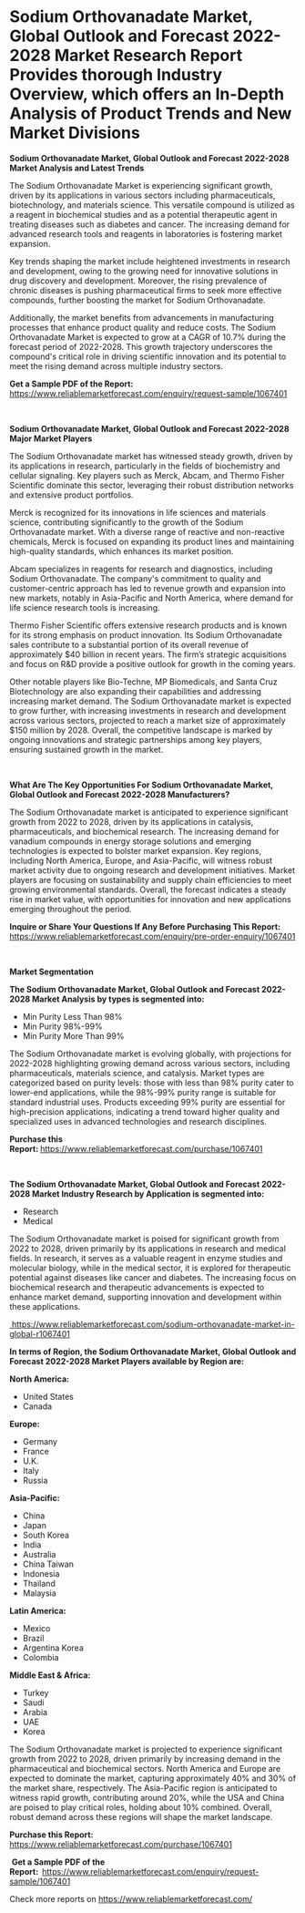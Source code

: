 <p><h1>Sodium Orthovanadate Market, Global Outlook and Forecast 2022-2028 Market Research Report Provides thorough Industry Overview, which offers an In-Depth Analysis of Product Trends and New Market Divisions</h1></p><p><strong>Sodium Orthovanadate Market, Global Outlook and Forecast 2022-2028 Market Analysis and Latest Trends</strong></p>
<p><p>The Sodium Orthovanadate Market is experiencing significant growth, driven by its applications in various sectors including pharmaceuticals, biotechnology, and materials science. This versatile compound is utilized as a reagent in biochemical studies and as a potential therapeutic agent in treating diseases such as diabetes and cancer. The increasing demand for advanced research tools and reagents in laboratories is fostering market expansion.</p><p>Key trends shaping the market include heightened investments in research and development, owing to the growing need for innovative solutions in drug discovery and development. Moreover, the rising prevalence of chronic diseases is pushing pharmaceutical firms to seek more effective compounds, further boosting the market for Sodium Orthovanadate.</p><p>Additionally, the market benefits from advancements in manufacturing processes that enhance product quality and reduce costs. The Sodium Orthovanadate Market is expected to grow at a CAGR of 10.7% during the forecast period of 2022-2028. This growth trajectory underscores the compound's critical role in driving scientific innovation and its potential to meet the rising demand across multiple industry sectors.</p></p>
<p><strong>Get a Sample PDF of the Report:&nbsp;</strong> <a href="https://www.reliablemarketforecast.com/enquiry/request-sample/1067401?utm_campaign=2723&utm_medium=2&utm_source=Github&utm_content=ia&utm_term=30032025&utm_id=sodium-orthovanadate-market-global-outlook-and-forecast-2022-2028">https://www.reliablemarketforecast.com/enquiry/request-sample/1067401</a></p>
<p>&nbsp;</p>
<p><strong>Sodium Orthovanadate Market, Global Outlook and Forecast 2022-2028 Major Market Players</strong></p>
<p><p>The Sodium Orthovanadate market has witnessed steady growth, driven by its applications in research, particularly in the fields of biochemistry and cellular signaling. Key players such as Merck, Abcam, and Thermo Fisher Scientific dominate this sector, leveraging their robust distribution networks and extensive product portfolios.</p><p>Merck is recognized for its innovations in life sciences and materials science, contributing significantly to the growth of the Sodium Orthovanadate market. With a diverse range of reactive and non-reactive chemicals, Merck is focused on expanding its product lines and maintaining high-quality standards, which enhances its market position.</p><p>Abcam specializes in reagents for research and diagnostics, including Sodium Orthovanadate. The company's commitment to quality and customer-centric approach has led to revenue growth and expansion into new markets, notably in Asia-Pacific and North America, where demand for life science research tools is increasing.</p><p>Thermo Fisher Scientific offers extensive research products and is known for its strong emphasis on product innovation. Its Sodium Orthovanadate sales contribute to a substantial portion of its overall revenue of approximately $40 billion in recent years. The firm’s strategic acquisitions and focus on R&D provide a positive outlook for growth in the coming years.</p><p>Other notable players like Bio-Techne, MP Biomedicals, and Santa Cruz Biotechnology are also expanding their capabilities and addressing increasing market demand. The Sodium Orthovanadate market is expected to grow further, with increasing investments in research and development across various sectors, projected to reach a market size of approximately $150 million by 2028. Overall, the competitive landscape is marked by ongoing innovations and strategic partnerships among key players, ensuring sustained growth in the market.</p></p>
<p>&nbsp;</p>
<p><strong>What Are The Key Opportunities For Sodium Orthovanadate Market, Global Outlook and Forecast 2022-2028 Manufacturers?</strong></p>
<p><p>The Sodium Orthovanadate market is anticipated to experience significant growth from 2022 to 2028, driven by its applications in catalysis, pharmaceuticals, and biochemical research. The increasing demand for vanadium compounds in energy storage solutions and emerging technologies is expected to bolster market expansion. Key regions, including North America, Europe, and Asia-Pacific, will witness robust market activity due to ongoing research and development initiatives. Market players are focusing on sustainability and supply chain efficiencies to meet growing environmental standards. Overall, the forecast indicates a steady rise in market value, with opportunities for innovation and new applications emerging throughout the period.</p></p>
<p><strong>Inquire or Share Your Questions If Any Before Purchasing This Report:</strong> <a href="https://www.reliablemarketforecast.com/enquiry/pre-order-enquiry/1067401?utm_campaign=2723&utm_medium=2&utm_source=Github&utm_content=ia&utm_term=30032025&utm_id=sodium-orthovanadate-market-global-outlook-and-forecast-2022-2028">https://www.reliablemarketforecast.com/enquiry/pre-order-enquiry/1067401</a></p>
<p>&nbsp;</p>
<p><strong>Market Segmentation</strong></p>
<p><strong>The Sodium Orthovanadate Market, Global Outlook and Forecast 2022-2028 Market Analysis by types is segmented into:</strong></p>
<p><ul><li>Min Purity Less Than 98%</li><li>Min Purity 98%-99%</li><li>Min Purity More Than 99%</li></ul></p>
<p><p>The Sodium Orthovanadate market is evolving globally, with projections for 2022-2028 highlighting growing demand across various sectors, including pharmaceuticals, materials science, and catalysis. Market types are categorized based on purity levels: those with less than 98% purity cater to lower-end applications, while the 98%-99% purity range is suitable for standard industrial uses. Products exceeding 99% purity are essential for high-precision applications, indicating a trend toward higher quality and specialized uses in advanced technologies and research disciplines.</p></p>
<p><strong>Purchase this Report:&nbsp;</strong><a href="https://www.reliablemarketforecast.com/purchase/1067401?utm_campaign=2723&utm_medium=2&utm_source=Github&utm_content=ia&utm_term=30032025&utm_id=sodium-orthovanadate-market-global-outlook-and-forecast-2022-2028">https://www.reliablemarketforecast.com/purchase/1067401</a></p>
<p>&nbsp;</p>
<p><strong>The Sodium Orthovanadate Market, Global Outlook and Forecast 2022-2028 Market Industry Research by Application is segmented into:</strong></p>
<p><ul><li>Research</li><li>Medical</li></ul></p>
<p><p>The Sodium Orthovanadate market is poised for significant growth from 2022 to 2028, driven primarily by its applications in research and medical fields. In research, it serves as a valuable reagent in enzyme studies and molecular biology, while in the medical sector, it is explored for therapeutic potential against diseases like cancer and diabetes. The increasing focus on biochemical research and therapeutic advancements is expected to enhance market demand, supporting innovation and development within these applications.</p></p>
<p><a href="https://www.reliablemarketforecast.com/sodium-orthovanadate-market-in-global-r1067401?utm_campaign=2723&utm_medium=2&utm_source=Github&utm_content=ia&utm_term=30032025&utm_id=sodium-orthovanadate-market-global-outlook-and-forecast-2022-2028">&nbsp;https://www.reliablemarketforecast.com/sodium-orthovanadate-market-in-global-r1067401</a></p>
<p><strong>In terms of Region, the Sodium Orthovanadate Market, Global Outlook and Forecast 2022-2028 Market Players available by Region are:</strong></p>
<p>
    <p> <strong> North America: </strong>
        <ul>
            <li>United States</li>
            <li>Canada</li>
        </ul>
        </p> 
    <p> <strong> Europe: </strong>
        <ul>
            <li>Germany</li>
            <li>France</li>
            <li>U.K.</li>
            <li>Italy</li>
            <li>Russia</li>
        </ul>
        </p> 
    <p> <strong> Asia-Pacific: </strong>
        <ul>
            <li>China</li>
            <li>Japan</li>
            <li>South Korea</li>
            <li>India</li>
            <li>Australia</li>
            <li>China Taiwan</li>
            <li>Indonesia</li>
            <li>Thailand</li>
            <li>Malaysia</li>
        </ul>
        </p> 
    <p> <strong> Latin America: </strong>
        <ul>
            <li>Mexico</li>
            <li>Brazil</li>
            <li>Argentina Korea</li>
            <li>Colombia</li>
        </ul>
        </p> 
    <p> <strong> Middle East & Africa: </strong>
        <ul>
            <li>Turkey</li>
            <li>Saudi</li>
            <li>Arabia</li>
            <li>UAE</li>
            <li>Korea</li>
        </ul>
    </p>
    </p>
<p><p>The Sodium Orthovanadate market is projected to experience significant growth from 2022 to 2028, driven primarily by increasing demand in the pharmaceutical and biochemical sectors. North America and Europe are expected to dominate the market, capturing approximately 40% and 30% of the market share, respectively. The Asia-Pacific region is anticipated to witness rapid growth, contributing around 20%, while the USA and China are poised to play critical roles, holding about 10% combined. Overall, robust demand across these regions will shape the market landscape.</p></p>
<p><strong>Purchase this Report: </strong><a href="https://www.reliablemarketforecast.com/purchase/1067401?utm_campaign=2723&utm_medium=2&utm_source=Github&utm_content=ia&utm_term=30032025&utm_id=sodium-orthovanadate-market-global-outlook-and-forecast-2022-2028">https://www.reliablemarketforecast.com/purchase/1067401</a></p>
<p>&nbsp;<strong>Get a Sample PDF of the Report:&nbsp;&nbsp;</strong><a href="https://www.reliablemarketforecast.com/enquiry/request-sample/1067401?utm_campaign=2723&utm_medium=2&utm_source=Github&utm_content=ia&utm_term=30032025&utm_id=sodium-orthovanadate-market-global-outlook-and-forecast-2022-2028">https://www.reliablemarketforecast.com/enquiry/request-sample/1067401</a></p>
<p><strong></strong></p>
<p>Check more reports on <a href="https://www.reliablemarketforecast.com/?utm_campaign=2723&utm_medium=2&utm_source=Github&utm_content=ia&utm_term=30032025&utm_id=sodium-orthovanadate-market-global-outlook-and-forecast-2022-2028">https://www.reliablemarketforecast.com/</a></p>